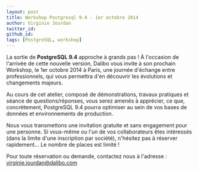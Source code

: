 ```yaml
---
layout: post
title: Workshop Postgresql 9.4 - 1er octobre 2014
author: Virginie Jourdan
twitter_id: 
github_id: 
tags: [PostgreSQL, workshop]
---
```


La sortie de **PostgreSQL 9.4** approche à grands pas ! À l'occasion de l'arrivée de cette nouvelle version, Dalibo vous invite à son prochain Workshop, le 1er octobre 2014 à Paris, une journée d'échange entre professionnels, qui vous permettra d'en découvrir les évolutions et changements majeurs.




<!--MORE-->

Au cours de cet atelier, composé de démonstrations, travaux pratiques et séance de questions/réponses, vous serez amenés à apprécier, ce que, concrètement, PostgreSQL 9.4 pourra optimiser au sein de vos bases de données et environnements de production.

Nous vous transmettons une invitation gratuite et sans engagement pour une personne. Si vous-même ou l'un de vos collaborateurs êtes intéressés (dans la limite d'une inscription par société), n'hésitez pas à réserver rapidement… Le nombre de places est limité !

Pour toute réservation ou demande, contactez nous à l'adresse : virginie.jourdan@dalibo.com




